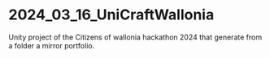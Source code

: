 # 2024_03_16_UniCraftWallonia
Unity project of the Citizens of wallonia hackathon 2024 that generate from a folder a mirror portfolio.
